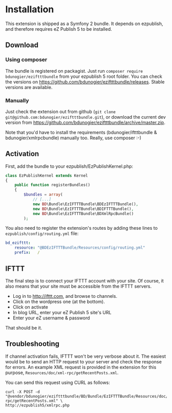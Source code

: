 # Installation

This extension is shipped as a Symfony 2 bundle. It depends on ezpublish, and therefore requires eZ Publish 5 to
be installed.

## Download

### Using composer

The bundle is registered on packagist. Just run `composer require bdunogier/eziftttbundle` from your ezpublish 5 root
folder. You can check the versions on https://github.com/bdunogier/eziftttbundle/releases. Stable versions are available.

### Manually

Just check the extension out from github (`git clone git@github.com:bdunogier/eziftttbundle.git`), or download
the current dev version from https://github.com/bdunogier/eziftttbundle/archive/master.zip.

Note that you'd have to install the requirements (bdunogier/iftttbundle & bdunogier/xmlrpcbundle) manually too. 
Really, use composer :-)

## Activation

First, add the bundle to your ezpublish/EzPublishKernel.php:

```php
class EzPublishKernel extends Kernel
{
    public function registerBundles()
    {
        $bundles = array(
            // [...]
            new BD\Bundle\EzIFTTTBundle\BDEzIFTTTBundle(),
            new BD\Bundle\EzIFTTTBundle\BDIFTTTBundle(),
            new BD\Bundle\EzIFTTTBundle\BDXmlRpcBundle()
        );


```

You also need to register the extension's routes by adding these lines to `ezpublish/config/routing.yml` file:

```yml
bd_ezifttt:
    resource: "@BDEzIFTTTBundle/Resources/config/routing.yml"
    prefix:   /
```

## IFTTT

The final step is to connect your IFTTT account with your site. Of course, it  also means that your site must be
accessible from the IFTTT servers.

* Log in to http://ifttt.com, and browse to channels.
* Click on the wordpress one (at the bottom).
* Click on activate
* In blog URL, enter your eZ Publish 5 site's URL
* Enter your eZ username & password

That should be it.

## Troubleshooting

If channel activation fails, IFTTT won't be very verbose about it. The easiest would be to send an HTTP request
to your server and check the response for errors. An example XML request is provided in the extension for this purpose,
`Resources/doc/xml-rpc/getRecentPosts.xml`.

You can send this request using CURL as follows:

```
curl -X POST -d "@vendor/bdunogier/eziftttbundle/BD/Bundle/EzIFTTTBundle/Resources/doc/xml-rpc/getRecentPosts.xml" \
http://ezpublish5/xmlrpc.php
```
